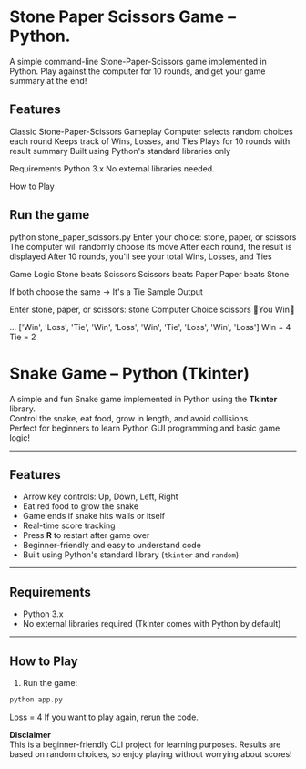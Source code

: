 # Stone Paper Scissors Game – Python. 

A simple command-line Stone-Paper-Scissors game implemented in Python.
Play against the computer for 10 rounds, and get your game summary at the end!

## Features
 Classic Stone-Paper-Scissors Gameplay
 Computer selects random choices each round
 Keeps track of Wins, Losses, and Ties
 Plays for 10 rounds with result summary
 Built using Python's standard libraries only

Requirements
Python 3.x
No external libraries needed.

How to Play

## Run the game
python stone_paper_scissors.py
Enter your choice: stone, paper, or scissors
The computer will randomly choose its move
After each round, the result is displayed
After 10 rounds, you'll see your total Wins, Losses, and Ties

Game Logic
Stone beats Scissors
Scissors beats Paper
Paper beats Stone

If both choose the same → It's a Tie
Sample Output

Enter stone, paper, or scissors: stone
Computer Choice scissors
🎉You Win🎉

...
['Win', 'Loss', 'Tie', 'Win', 'Loss', 'Win', 'Tie', 'Loss', 'Win', 'Loss']
Win =  4
Tie =  2

# Snake Game – Python (Tkinter)

A simple and fun Snake game implemented in Python using the **Tkinter** library.  
Control the snake, eat food, grow in length, and avoid collisions.  
Perfect for beginners to learn Python GUI programming and basic game logic!

---

## Features
- Arrow key controls: Up, Down, Left, Right
- Eat red food to grow the snake
- Game ends if snake hits walls or itself
- Real-time score tracking
- Press **R** to restart after game over
- Beginner-friendly and easy to understand code
- Built using Python's standard library (`tkinter` and `random`)

---

## Requirements
- Python 3.x  
- No external libraries required (Tkinter comes with Python by default)

---

## How to Play
1. Run the game:
```bash
python app.py
```
Loss =  4
If you want to play again, rerun the code.  

**Disclaimer**  
This is a beginner-friendly CLI project for learning purposes.
Results are based on random choices, so enjoy playing without worrying about scores!

